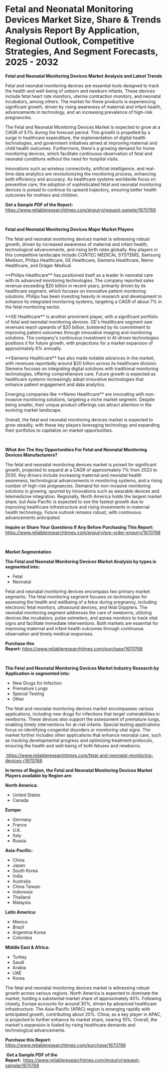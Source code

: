 <p><h1>Fetal and Neonatal Monitoring Devices Market Size, Share & Trends Analysis Report By Application, Regional Outlook, Competitive Strategies, And Segment Forecasts, 2025 - 2032</h1></p><p><strong>Fetal and Neonatal Monitoring Devices Market Analysis and Latest Trends</strong></p>
<p><p>Fetal and neonatal monitoring devices are essential tools designed to track the health and well-being of unborn and newborn infants. These devices include fetal heart rate monitors, uterine contraction monitors, and neonatal incubators, among others. The market for these products is experiencing significant growth, driven by rising awareness of maternal and infant health, advancements in technology, and an increasing prevalence of high-risk pregnancies. </p><p>The Fetal and Neonatal Monitoring Devices Market is expected to grow at a CAGR of 5.1% during the forecast period. This growth is propelled by a surge in healthcare expenditure, the implementation of digital health technologies, and government initiatives aimed at improving maternal and child health outcomes. Furthermore, there's a growing demand for home monitoring devices, which facilitate continuous observation of fetal and neonatal conditions without the need for hospital visits. </p><p>Innovations such as wireless connectivity, artificial intelligence, and real-time data analytics are revolutionizing the monitoring process, enhancing both efficiency and accuracy. As healthcare systems worldwide focus on preventive care, the adoption of sophisticated fetal and neonatal monitoring devices is poised to continue its upward trajectory, ensuring better health outcomes for mothers and children.</p></p>
<p><strong>Get a Sample PDF of the Report:&nbsp;</strong> <a href="https://www.reliableresearchtimes.com/enquiry/request-sample/1670768?utm_campaign=2771&utm_medium=2&utm_source=Github&utm_content=ia&utm_term=13042025&utm_id=fetal-and-neonatal-monitoring-devices">https://www.reliableresearchtimes.com/enquiry/request-sample/1670768</a></p>
<p>&nbsp;</p>
<p><strong>Fetal and Neonatal Monitoring Devices Major Market Players</strong></p>
<p><p>The fetal and neonatal monitoring devices market is witnessing robust growth, driven by increased awareness of maternal and infant health, technological advancements, and rising birth rates globally. Key players in this competitive landscape include CONTEC MEDICAL SYSTEMS, Samsung Medison, Philips Healthcare, GE Healthcare, Siemens Healthcare, Nemo Healthcare, and Dräger Medical.</p><p>**Philips Healthcare** has positioned itself as a leader in neonatal care with its advanced monitoring technologies. The company reported sales revenue exceeding $20 billion in recent years, primarily driven by its healthcare segment, which focuses on innovative patient monitoring solutions. Philips has been investing heavily in research and development to enhance its integrated monitoring systems, targeting a CAGR of about 7% in the fetal monitoring sector.</p><p>**GE Healthcare** is another prominent player, with a significant portfolio of fetal and neonatal monitoring devices. GE's Healthcare segment saw revenues reach upwards of $20 billion, bolstered by its commitment to improving patient outcomes through innovative imaging and monitoring solutions. The company's continuous investment in AI-driven technologies positions it for future growth, with projections for a market expansion of approximately 6% annually.</p><p>**Siemens Healthcare** has also made notable advances in the market, with revenues reportedly around $20 billion across its healthcare division. Siemens focuses on integrating digital solutions with traditional monitoring technologies, offering comprehensive care. Future growth is expected as healthcare systems increasingly adopt innovative technologies that enhance patient engagement and data analytics.</p><p>Emerging companies like **Nemo Healthcare** are innovating with non-invasive monitoring solutions, targeting a niche market segment. Despite being smaller, their unique product offerings can attract attention in the evolving market landscape.</p><p>Overall, the fetal and neonatal monitoring devices market is expected to grow steadily, with these key players leveraging technology and expanding their portfolios to capitalize on market opportunities.</p></p>
<p>&nbsp;</p>
<p><strong>What Are The Key Opportunities For Fetal and Neonatal Monitoring Devices Manufacturers?</strong></p>
<p><p>The fetal and neonatal monitoring devices market is poised for significant growth, projected to expand at a CAGR of approximately 7% from 2023 to 2030. Key drivers include increasing maternal and neonatal health awareness, technological advancements in monitoring systems, and a rising number of high-risk pregnancies. Demand for non-invasive monitoring solutions is growing, spurred by innovations such as wearable devices and telemedicine integration. Regionally, North America holds the largest market share, but Asia-Pacific is expected to see the fastest growth due to improving healthcare infrastructure and rising investments in maternal health technology. Future outlook remains robust, with continuous advancements anticipated.</p></p>
<p><strong>Inquire or Share Your Questions If Any Before Purchasing This Report:</strong> <a href="https://www.reliableresearchtimes.com/enquiry/pre-order-enquiry/1670768?utm_campaign=2771&utm_medium=2&utm_source=Github&utm_content=ia&utm_term=13042025&utm_id=fetal-and-neonatal-monitoring-devices">https://www.reliableresearchtimes.com/enquiry/pre-order-enquiry/1670768</a></p>
<p>&nbsp;</p>
<p><strong>Market Segmentation</strong></p>
<p><strong>The Fetal and Neonatal Monitoring Devices Market Analysis by types is segmented into:</strong></p>
<p><ul><li>Fetal</li><li>Neonatal</li></ul></p>
<p><p>Fetal and neonatal monitoring devices encompass two primary market segments. The fetal monitoring segment focuses on technologies for assessing the health and wellbeing of a fetus during pregnancy, including electronic fetal monitors, ultrasound devices, and fetal Dopplers. The neonatal monitoring segment addresses the care of newborns, utilizing devices like incubators, pulse oximeters, and apnea monitors to track vital signs and facilitate immediate interventions. Both markets are essential for improving maternal and infant health outcomes through continuous observation and timely medical responses.</p></p>
<p><strong>Purchase this Report:&nbsp;</strong><a href="https://www.reliableresearchtimes.com/purchase/1670768?utm_campaign=2771&utm_medium=2&utm_source=Github&utm_content=ia&utm_term=13042025&utm_id=fetal-and-neonatal-monitoring-devices">https://www.reliableresearchtimes.com/purchase/1670768</a></p>
<p>&nbsp;</p>
<p><strong>The Fetal and Neonatal Monitoring Devices Market Industry Research by Application is segmented into:</strong></p>
<p><ul><li>New Drugs for Infection</li><li>Premature Lungs</li><li>Special Testing</li><li>Other</li></ul></p>
<p><p>The fetal and neonatal monitoring devices market encompasses various applications, including new drugs for infections that target vulnerabilities in newborns. These devices also support the assessment of premature lungs, enabling timely interventions for at-risk infants. Special testing applications focus on identifying congenital disorders or monitoring vital signs. The market further includes other applications that enhance neonatal care, such as tracking developmental progress and optimizing treatment protocols, ensuring the health and well-being of both fetuses and newborns.</p></p>
<p><a href="https://www.reliableresearchtimes.com/fetal-and-neonatal-monitoring-devices-r1670768?utm_campaign=2771&utm_medium=2&utm_source=Github&utm_content=ia&utm_term=13042025&utm_id=fetal-and-neonatal-monitoring-devices">&nbsp;https://www.reliableresearchtimes.com/fetal-and-neonatal-monitoring-devices-r1670768</a></p>
<p><strong>In terms of Region, the Fetal and Neonatal Monitoring Devices Market Players available by Region are:</strong></p>
<p>
    <p> <strong> North America: </strong>
        <ul>
            <li>United States</li>
            <li>Canada</li>
        </ul>
        </p> 
    <p> <strong> Europe: </strong>
        <ul>
            <li>Germany</li>
            <li>France</li>
            <li>U.K.</li>
            <li>Italy</li>
            <li>Russia</li>
        </ul>
        </p> 
    <p> <strong> Asia-Pacific: </strong>
        <ul>
            <li>China</li>
            <li>Japan</li>
            <li>South Korea</li>
            <li>India</li>
            <li>Australia</li>
            <li>China Taiwan</li>
            <li>Indonesia</li>
            <li>Thailand</li>
            <li>Malaysia</li>
        </ul>
        </p> 
    <p> <strong> Latin America: </strong>
        <ul>
            <li>Mexico</li>
            <li>Brazil</li>
            <li>Argentina Korea</li>
            <li>Colombia</li>
        </ul>
        </p> 
    <p> <strong> Middle East & Africa: </strong>
        <ul>
            <li>Turkey</li>
            <li>Saudi</li>
            <li>Arabia</li>
            <li>UAE</li>
            <li>Korea</li>
        </ul>
    </p>
    </p>
<p><p>The fetal and neonatal monitoring devices market is witnessing robust growth across various regions. North America is expected to dominate the market, holding a substantial market share of approximately 40%. Following closely, Europe accounts for around 30%, driven by advanced healthcare infrastructure. The Asia-Pacific (APAC) region is emerging rapidly with anticipated growth, contributing about 20%. China, as a key player in APAC, is projected to further enhance its market share, nearing 10%. Overall, the market's expansion is fueled by rising healthcare demands and technological advancements.</p></p>
<p><strong>Purchase this Report: </strong><a href="https://www.reliableresearchtimes.com/purchase/1670768?utm_campaign=2771&utm_medium=2&utm_source=Github&utm_content=ia&utm_term=13042025&utm_id=fetal-and-neonatal-monitoring-devices">https://www.reliableresearchtimes.com/purchase/1670768</a></p>
<p>&nbsp;<strong>Get a Sample PDF of the Report:&nbsp;&nbsp;</strong><a href="https://www.reliableresearchtimes.com/enquiry/request-sample/1670768?utm_campaign=2771&utm_medium=2&utm_source=Github&utm_content=ia&utm_term=13042025&utm_id=fetal-and-neonatal-monitoring-devices">https://www.reliableresearchtimes.com/enquiry/request-sample/1670768</a></p>
<p><strong></strong></p>
<p><p></p><p></p><p></p></p>